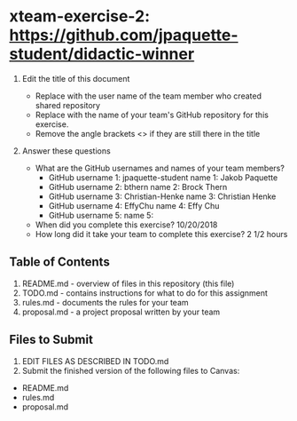 # xteam-exercise-2: https://github.com/jpaquette-student/didactic-winner

1. Edit the title of this document
   * Replace <UserName> with the user name of the team member who created shared repository
   * Replace <GitHubRepositoryName> with the name of your team's GitHub repository for this exercise.
   * Remove the angle brackets <> if they are still there in the title

2. Answer these questions
   * What are the GitHub usernames and names of your team members?
       * GitHub username 1: jpaquette-student  name 1: Jakob Paquette
       * GitHub username 2: bthern             name 2: Brock Thern
       * GitHub username 3: Christian-Henke    name 3: Christian Henke
       * GitHub username 4: EffyChu            name 4: Effy Chu
       * GitHub username 5:                    name 5:
   * When did you complete this exercise? 10/20/2018
   * How long did it take your team to complete this exercise? 2 1/2 hours

## Table of Contents

1. README.md - overview of files in this repository (this file)
2. TODO.md - contains instructions for what to do for this assignment
3. rules.md - documents the rules for your team
4. proposal.md - a project proposal written by your team

## Files to Submit

1. EDIT FILES AS DESCRIBED IN TODO.md
2. Submit the finished version of the following files to Canvas:

* README.md
* rules.md
* proposal.md
